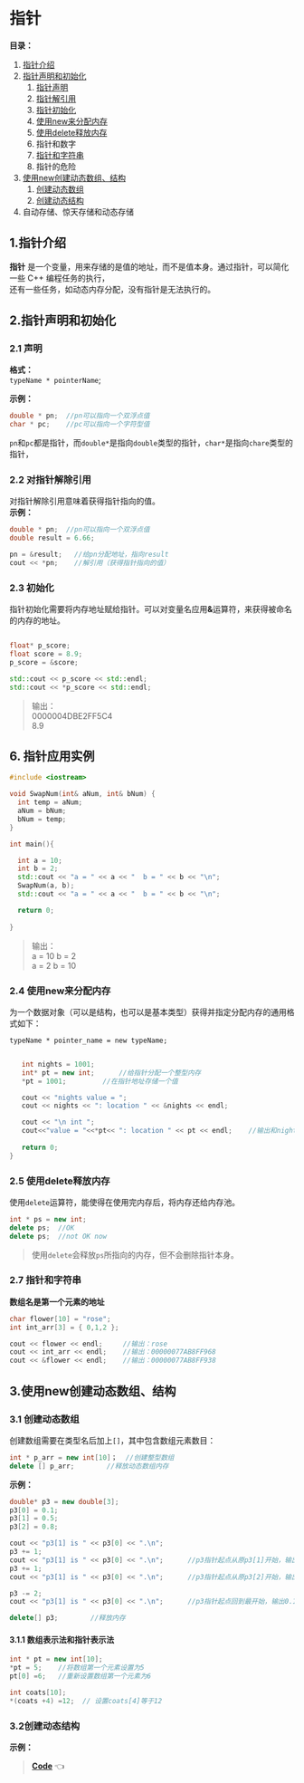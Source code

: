 # 指针

**目录：**
1. [指针介绍](#intro)   
2. [指针声明和初始化](#de_in)
    1. [指针声明](#de)
    2. [指针解引用](#deref)
    3. [指针初始化](#init)
    4. [使用new来分配内存](#new)
    5. [使用delete释放内存](#delete)
    6. 指针和数字
    7. [指针和字符串](#string)
    8. 指针的危险
7. [使用new创建动态数组、结构](#arr_struct)
    1. [创建动态数组](#new_arr)
    2. [创建动态结构](#new_struct)    	
8. 自动存储、惊天存储和动态存储

<a id="intro"></a>
## 1.指针介绍  
**指针** 是一个变量，用来存储的是值的地址，而不是值本身。通过指针，可以简化一些 C++ 编程任务的执行，  
还有一些任务，如动态内存分配，没有指针是无法执行的。

<a id="de_in"></a>
## 2.指针声明和初始化 
<a id="de"></a>
### 2.1 声明  
**格式：**  
`typeName * pointerName`;  
  
**示例：**  
``` C++
double * pn;  //pn可以指向一个双浮点值
char * pc;    //pc可以指向一个字符型值
```  
`pn`和`pc`都是指针，而`double*`是指向`double`类型的指针，`char*`是指向`chare`类型的指针，  

<a id="deref"></a>
### 2.2 对指针解除引用

对指针解除引用意味着获得指针指向的值。  
**示例：**  
``` C++
double * pn;  //pn可以指向一个双浮点值
double result = 6.66;

pn = &result;   //给pn分配地址，指向result
cout << *pn;    //解引用（获得指针指向的值）

```  
<a id="init"></a>
### 2.3 初始化
指针初始化需要将内存地址赋给指针。可以对变量名应用<b>&</b>运算符，来获得被命名的内存的地址。  
``` C++

float* p_score;
float score = 8.9;
p_score = &score;

std::cout << p_score << std::endl;
std::cout << *p_score << std::endl;
```
>输出：  
>0000004DBE2FF5C4  
>8.9 

## 6. 指针应用实例

``` C++
#include <iostream>

void SwapNum(int& aNum, int& bNum) {
  int temp = aNum;
  aNum = bNum;
  bNum = temp;
}

int main(){

  int a = 10;
  int b = 2;
  std::cout << "a = " << a << "  b = " << b << "\n";
  SwapNum(a, b);
  std::cout << "a = " << a << "  b = " << b << "\n";

  return 0;
  
}

```  
>输出：  
>a = 10  b = 2  
>a = 2  b = 10 

<a id="new"></a>
### 2.4 使用new来分配内存
为一个数据对象（可以是结构，也可以是基本类型）获得并指定分配内存的通用格式如下：  
  
 `typeName * pointer_name = new typeName;`
 
 ``` C++
 
    int nights = 1001;
	int* pt = new int;		//给指针分配一个整型内存
	*pt = 1001;		 	//在指针地址存储一个值

	cout << "nights value = ";
	cout << nights << ": location " << &nights << endl;

	cout << "\n int ";
	cout<<"value = "<<*pt<< ": location " << pt << endl;    //输出和nights变量不一样的内存地址
	
	return 0;
}
 ```
<a id="delete"></a>
### 2.5 使用delete释放内存  
使用`delete`运算符，能使得在使用完内存后，将内存还给内存池。  
``` C++
int * ps = new int;
delete ps; 	//OK
delete ps;	//not OK now
```
> 使用`delete`会释放`ps`所指向的内存，但不会删除指针本身。

<a id="string"></a>
### 2.7 指针和字符串
**数组名是第一个元素的地址**  
``` C++
char flower[10] = "rose";
int int_arr[3] = { 0,1,2 };

cout << flower << endl;		//输出：rose
cout << int_arr << endl;	//输出：00000077AB8FF968
cout << &flower << endl;	//输出：00000077AB8FF938
```


<a id="arr_struct"></a>
## 3.使用new创建动态数组、结构

<a id="new_arr"></a>
### 3.1 创建动态数组
创建数组需要在类型名后加上`[]`，其中包含数组元素数目：
``` C++
int * p_arr = new int[10]；	//创建整型数组
delete [] p_arr;		//释放动态数组内存

```

**示例：**  
``` C++
double* p3 = new double[3];	
p3[0] = 0.1;
p3[1] = 0.5;
p3[2] = 0.8;

cout << "p3[1] is " << p3[0] << ".\n";
p3 += 1;
cout << "p3[1] is " << p3[0] << ".\n";		//p3指针起点从原p3[1]开始，输出0.5
p3 += 1;
cout << "p3[1] is " << p3[0] << ".\n";		//p3指针起点从原p3[2]开始，输出0.8

p3 -= 2;
cout << "p3[1] is " << p3[0] << ".\n";		//p3指针起点回到最开始，输出0.1

delete[] p3;		//释放内存
```
#### 3.1.1 数组表示法和指针表示法  
``` C++
int * pt = new int[10];
*pt = 5;	//将数组第一个元素设置为5
pt[0] =6;	//重新设置数组第一个元素为6

int coats[10];
*(coats +4) =12;  // 设置coats[4]等于12

```


<a id="new_struct"></a>
### 3.2创建动态结构 
**示例：**  

> **[Code](https://github.com/HumorLogic/Effective-C-plus-plus/edit/master/Basics/%E6%8C%87%E9%92%88.md)**  :point_left:

